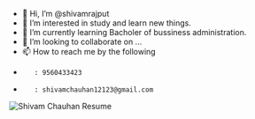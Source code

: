 - 👋 Hi, I’m @shivamrajput
- 👀 I’m interested in study and learn new things.
- 🌱 I’m currently learning  Bacholer of bussiness administration.
- 💞️ I’m looking to collaborate on ...
- 📫 How to reach me by the following 
-        : 9560433423
-        : shivamchauhan12123@gmail.com

<!---
shivamrajput/shivamrajput is a ✨ special ✨ repository because its `README.md` (this file) appears on your GitHub profile.
You can click the Preview link to take a look at your changes.
--->
![Shivam Chauhan Resume](https://user-images.githubusercontent.com/83760975/156117370-1576d730-2ea8-4d10-8023-79328b181088.png)
